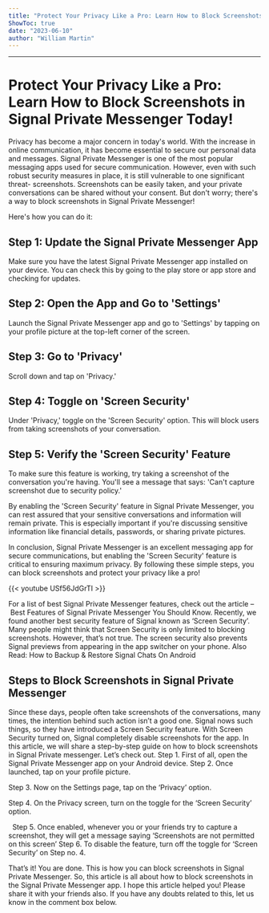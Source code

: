 ```yaml
---
title: "Protect Your Privacy Like a Pro: Learn How to Block Screenshots in Signal Private Messenger Today!"
ShowToc: true 
date: "2023-06-10"
author: "William Martin"
---
```

*****
# Protect Your Privacy Like a Pro: Learn How to Block Screenshots in Signal Private Messenger Today!

Privacy has become a major concern in today's world. With the increase in online communication, it has become essential to secure our personal data and messages. Signal Private Messenger is one of the most popular messaging apps used for secure communication. However, even with such robust security measures in place, it is still vulnerable to one significant threat- screenshots. Screenshots can be easily taken, and your private conversations can be shared without your consent. But don't worry; there's a way to block screenshots in Signal Private Messenger!

Here's how you can do it:

## Step 1: Update the Signal Private Messenger App

Make sure you have the latest Signal Private Messenger app installed on your device. You can check this by going to the play store or app store and checking for updates.

## Step 2: Open the App and Go to 'Settings'

Launch the Signal Private Messenger app and go to 'Settings' by tapping on your profile picture at the top-left corner of the screen.

## Step 3: Go to 'Privacy'

Scroll down and tap on 'Privacy.'

## Step 4: Toggle on 'Screen Security'

Under 'Privacy,' toggle on the 'Screen Security' option. This will block users from taking screenshots of your conversation.

## Step 5: Verify the 'Screen Security' Feature

To make sure this feature is working, try taking a screenshot of the conversation you're having. You'll see a message that says: 'Can't capture screenshot due to security policy.'

By enabling the 'Screen Security' feature in Signal Private Messenger, you can rest assured that your sensitive conversations and information will remain private. This is especially important if you're discussing sensitive information like financial details, passwords, or sharing private pictures.

In conclusion, Signal Private Messenger is an excellent messaging app for secure communications, but enabling the 'Screen Security' feature is critical to ensuring maximum privacy. By following these simple steps, you can block screenshots and protect your privacy like a pro!

{{< youtube USf56JdGrTI >}} 



For a list of best Signal Private Messenger features, check out the article – Best Features of Signal Private Messenger You Should Know. Recently, we found another best security feature of Signal known as ‘Screen Security’.
Many people might think that Screen Security is only limited to blocking screenshots. However, that’s not true. The screen security also prevents Signal previews from appearing in the app switcher on your phone.
Also Read: How to Backup & Restore Signal Chats On Android

 
## Steps to Block Screenshots in Signal Private Messenger


Since these days, people often take screenshots of the conversations, many times, the intention behind such action isn’t a good one. Signal nows such things, so they have introduced a Screen Security feature.
With Screen Security turned on, Signal completely disable screenshots for the app. In this article, we will share a step-by-step guide on how to block screenshots in Signal Private messenger. Let’s check out.
Step 1. First of all, open the Signal Private Messenger app on your Android device.
Step 2. Once launched, tap on your profile picture.

Step 3. Now on the Settings page, tap on the ‘Privacy’ option.

Step 4. On the Privacy screen, turn on the toggle for the ‘Screen Security’ option.

 
Step 5. Once enabled, whenever you or your friends try to capture a screenshot, they will get a message saying ‘Screenshots are not permitted on this screen’
Step 6. To disable the feature, turn off the toggle for ‘Screen Security’ on Step no. 4.

That’s it! You are done. This is how you can block screenshots in Signal Private Messenger.
So, this article is all about how to block screenshots in the Signal Private Messenger app. I hope this article helped you! Please share it with your friends also. If you have any doubts related to this, let us know in the comment box below.




